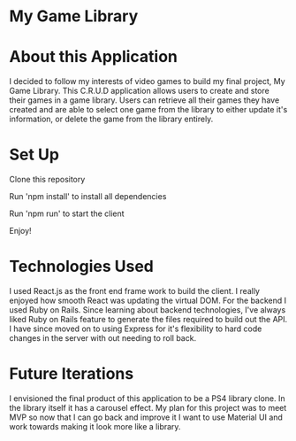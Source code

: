 <h1>My Game Library</h1>

<h1>About this Application</h1>

<p>I decided to follow my interests of video games to build my final project, My Game Library. This C.R.U.D application allows users to create and store their games in a game library. Users can retrieve all their games they have created  and are able to select  one game from the library to either update it's information, or delete the game from the library entirely.</p>

<h1> Set Up</h1>
<p> Clone this repository</p>
<p> Run 'npm install' to install all dependencies</p>
<p> Run 'npm run' to start the client</p>
<p>Enjoy!</p>

<h1>Technologies Used</h1>

<p>I used React.js as the front end frame work to build the client. I really enjoyed how smooth React was updating the virtual DOM. For the backend I used Ruby on Rails.  Since learning about backend technologies, I've always liked Ruby on Rails feature to generate the files required to build out the API. I have since moved on to using Express for it's flexibility to hard code changes in the server with out needing to roll back.</p>

<h1>Future Iterations</h1>

<p>I envisioned the final product of this application to be a PS4 library clone. In the library itself it has a carousel effect. My plan for this project was to meet MVP so now that I can go back and improve it I want to use Material UI and work towards making it look more like a library.</p>
